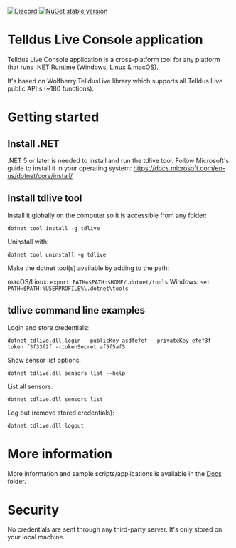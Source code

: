 
[![Discord](https://badgen.net/badge/icon/discord?icon=discord&label)](https://discord.gg/NDYAEgD8ej)
[![NuGet stable version](https://badgen.net/nuget/v/tdlive)](https://nuget.org/packages/tdlive)

# Telldus Live Console application

Telldus Live Console application is a cross-platform tool for any platform that runs .NET Runtime (Windows, Linux & macOS).

It's based on Wolfberry.TelldusLive library which supports all Telldus Live public API's (~180 functions).

# Getting started

## Install .NET

.NET 5 or later is needed to install and run the tdlive tool. Follow Microsoft's guide to install it in your operating system: https://docs.microsoft.com/en-us/dotnet/core/install/


## Install tdlive tool

Install it globally on the computer so it is accessible from any folder:

```shell
dotnet tool install -g tdlive
```

Uninstall with:

```shell
dotnet tool uninstall -g tdlive
```

Make the dotnet tool(s) available by adding to the path:

macOS/Linux: `export PATH=$PATH:$HOME/.dotnet/tools`
Windows: `set PATH=$PATH:%USERPROFILE%\.dotnet\tools`

## tdlive command line examples

Login and store credentials:
```shell
dotnet tdlive.dll login --publicKey asdfefef --privateKey efef3f --token f3f33f2f --tokenSecret af5f5af5
```

Show sensor list options:
```shell
dotnet tdlive.dll sensors list --help
```

List all sensors:
```shell
dotnet tdlive.dll sensors list
```

Log out (remove stored credentials):
```shell
dotnet tdlive.dll logout
```

# More information

More information and sample scripts/applications is available in the [Docs](Docs/README.md) folder.

# Security

No credentials are sent through any third-party server. It's only stored on your local machine.

